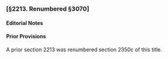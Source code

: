 ### [§2213. Renumbered §3070] ###

#### **Editorial Notes** ####

#### Prior Provisions ####

A prior section 2213 was renumbered section 2350c of this title.